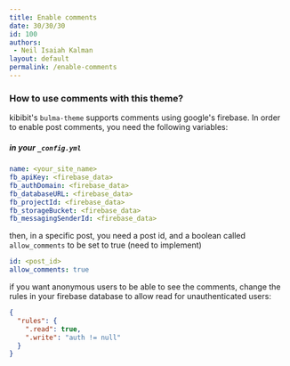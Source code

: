 ```yaml
---
title: Enable comments
date: 30/30/30
id: 100
authors:
 - Neil Isaiah Kalman
layout: default
permalink: /enable-comments
---
```



### How to use comments with this theme?

kibibit's `bulma-theme` supports comments using google's firebase. In order to enable post comments, you need the following variables:

##### in your `_config.yml`
```yml
name: <your_site_name>
fb_apiKey: <firebase_data>
fb_authDomain: <firebase_data>
fb_databaseURL: <firebase_data>
fb_projectId: <firebase_data>
fb_storageBucket: <firebase_data>
fb_messagingSenderId: <firebase_data>
```

then, in a specific post, you need a post id, and a boolean called `allow_comments` to be set to true (need to implement)
```yml
id: <post_id>
allow_comments: true
```

if you want anonymous users to be able to see the comments, change the rules in your firebase database to allow read for unauthenticated users:
```json
{
  "rules": {
    ".read": true,
    ".write": "auth != null"
  }
}
```
